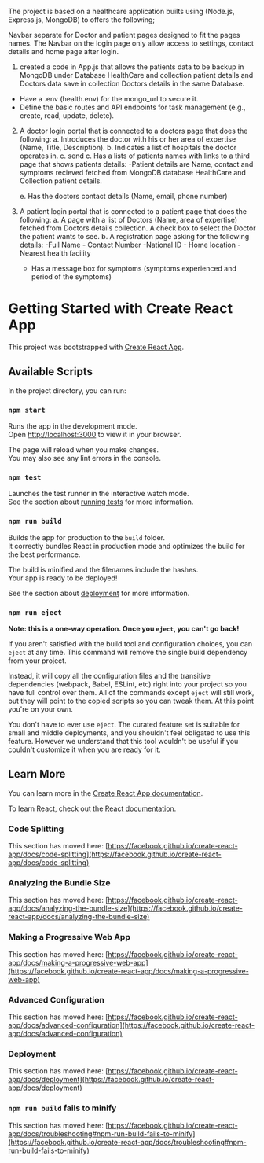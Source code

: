 The project is based on a healthcare application builts using (Node.js, Express.js, MongoDB) to offers the following;

Navbar separate for Doctor and patient pages designed to fit the pages names. The Navbar on the login page only allow access to settings, contact details and home page after login.

1. created a code in App.js that allows the patients data to be backup in MongoDB under Database HealthCare and collection patient details and Doctors data save in collection Doctors details in the same Database.

- Have a .env (health.env) for the mongo_url to secure it.
- Define the basic routes and API endpoints for task management (e.g., create, read, update, delete).

2. A doctor login portal that is connected to a doctors page that does the following:
   a. Introduces the doctor with his or her area of expertise (Name, Title, Description).
   b. Indicates a list of hospitals the doctor operates in.
   c. send
   c. Has a lists of patients names with links to a third page that shows patients details:
   -Patient details are Name, contact and symptoms recieved fetched from MongoDB database HealthCare and Collection patient details.

   e. Has the doctors contact details (Name, email, phone number)

3. A patient login portal that is connected to a patient page that does the following:
   a. A page with a list of Doctors (Name, area of expertise) fetched from Doctors details collection.
   A check box to select the Doctor the patient wants to see.
   b. A registration page asking for the following details:
   -Full Name - Contact Number
   -National ID - Home location
   -Nearest health facility
   - Has a message box for symptoms (symptoms experienced and period of the symptoms)

# Getting Started with Create React App

This project was bootstrapped with [Create React App](https://github.com/facebook/create-react-app).

## Available Scripts

In the project directory, you can run:

### `npm start`

Runs the app in the development mode.\
Open [http://localhost:3000](http://localhost:3000) to view it in your browser.

The page will reload when you make changes.\
You may also see any lint errors in the console.

### `npm test`

Launches the test runner in the interactive watch mode.\
See the section about [running tests](https://facebook.github.io/create-react-app/docs/running-tests) for more information.

### `npm run build`

Builds the app for production to the `build` folder.\
It correctly bundles React in production mode and optimizes the build for the best performance.

The build is minified and the filenames include the hashes.\
Your app is ready to be deployed!

See the section about [deployment](https://facebook.github.io/create-react-app/docs/deployment) for more information.

### `npm run eject`

**Note: this is a one-way operation. Once you `eject`, you can't go back!**

If you aren't satisfied with the build tool and configuration choices, you can `eject` at any time. This command will remove the single build dependency from your project.

Instead, it will copy all the configuration files and the transitive dependencies (webpack, Babel, ESLint, etc) right into your project so you have full control over them. All of the commands except `eject` will still work, but they will point to the copied scripts so you can tweak them. At this point you're on your own.

You don't have to ever use `eject`. The curated feature set is suitable for small and middle deployments, and you shouldn't feel obligated to use this feature. However we understand that this tool wouldn't be useful if you couldn't customize it when you are ready for it.

## Learn More

You can learn more in the [Create React App documentation](https://facebook.github.io/create-react-app/docs/getting-started).

To learn React, check out the [React documentation](https://reactjs.org/).

### Code Splitting

This section has moved here: [https://facebook.github.io/create-react-app/docs/code-splitting](https://facebook.github.io/create-react-app/docs/code-splitting)

### Analyzing the Bundle Size

This section has moved here: [https://facebook.github.io/create-react-app/docs/analyzing-the-bundle-size](https://facebook.github.io/create-react-app/docs/analyzing-the-bundle-size)

### Making a Progressive Web App

This section has moved here: [https://facebook.github.io/create-react-app/docs/making-a-progressive-web-app](https://facebook.github.io/create-react-app/docs/making-a-progressive-web-app)

### Advanced Configuration

This section has moved here: [https://facebook.github.io/create-react-app/docs/advanced-configuration](https://facebook.github.io/create-react-app/docs/advanced-configuration)

### Deployment

This section has moved here: [https://facebook.github.io/create-react-app/docs/deployment](https://facebook.github.io/create-react-app/docs/deployment)

### `npm run build` fails to minify

This section has moved here: [https://facebook.github.io/create-react-app/docs/troubleshooting#npm-run-build-fails-to-minify](https://facebook.github.io/create-react-app/docs/troubleshooting#npm-run-build-fails-to-minify)
